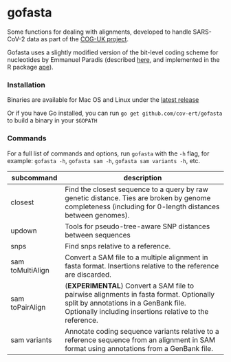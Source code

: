 # gofasta

Some functions for dealing with alignments, developed to handle SARS-CoV-2 data as part of the [COG-UK project](https://www.cogconsortium.uk/).


Gofasta uses a slightly modified version of the bit-level coding scheme for nucleotides by Emmanuel Paradis (described [here](http://ape-package.ird.fr/misc/BitLevelCodingScheme.html), and implemented in the R package [ape](https://doi.org/10.1093/bioinformatics/btg412)).

### Installation

Binaries are available for Mac OS and Linux under the [latest release](https://github.com/cov-ert/gofasta/releases/latest)

Or if you have Go installed, you can run `go get github.com/cov-ert/gofasta` to build a binary in your `$GOPATH`


### Commands

For a full list of commands and options, run `gofasta` with the `-h` flag, for example: `gofasta -h`,  `gofasta sam -h`, `gofasta sam variants -h`, etc.


| subcommand       | description                                                                                                                                                                                     |
|------------------|-------------------------------------------------------------------------------------------------------------------------------------------------------------------------------------------------|
| closest          | Find the closest sequence to a query by raw genetic distance. Ties are   broken by genome completeness (including for 0-length distances between   genomes).                                    |
| updown           | Tools for pseudo-tree-aware SNP distances between sequences                                                                                                                                     |
| snps             | Find snps relative to a reference.                                                                                                                                                              |
| sam toMultiAlign | Convert a SAM file to a multiple alignment in fasta format. Insertions   relative to the reference are discarded.                                                                               |
| sam toPairAlign  | (**EXPERIMENTAL**) Convert a SAM file to pairwise alignments in fasta   format. Optionally split by annotations in a GenBank file. Optionally   including insertions relative to the reference. |
| sam variants     | Annotate coding sequence variants relative to a reference sequence from   an alignment in SAM format using annotations from a GenBank file.                                                     |

